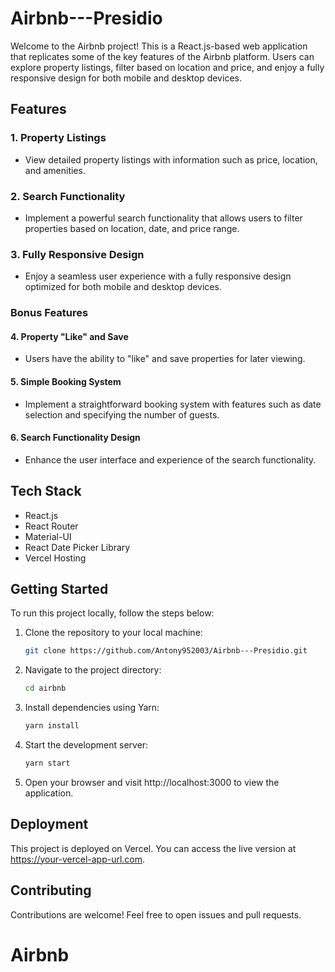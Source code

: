 # Airbnb---Presidio

Welcome to the Airbnb project! This is a React.js-based web application that replicates some of the key features of the Airbnb platform. Users can explore property listings, filter based on location and price, and enjoy a fully responsive design for both mobile and desktop devices.

## Features

### 1. Property Listings
- View detailed property listings with information such as price, location, and amenities.

### 2. Search Functionality
- Implement a powerful search functionality that allows users to filter properties based on location, date, and price range.

### 3. Fully Responsive Design
- Enjoy a seamless user experience with a fully responsive design optimized for both mobile and desktop devices.

### Bonus Features

#### 4. Property "Like" and Save
- Users have the ability to "like" and save properties for later viewing.

#### 5. Simple Booking System
- Implement a straightforward booking system with features such as date selection and specifying the number of guests.

#### 6. Search Functionality Design
- Enhance the user interface and experience of the search functionality.

## Tech Stack

- React.js
- React Router
- Material-UI
- React Date Picker Library
- Vercel Hosting

## Getting Started

To run this project locally, follow the steps below:

1. Clone the repository to your local machine:
   ```sh
   git clone https://github.com/Antony952003/Airbnb---Presidio.git
2. Navigate to the project directory:
   ```sh
   cd airbnb
3. Install dependencies using Yarn:
   ```sh
   yarn install
4. Start the development server:
   ```sh
   yarn start
5. Open your browser and visit http://localhost:3000 to view the application.
   
## Deployment
This project is deployed on Vercel. You can access the live version at https://your-vercel-app-url.com.

## Contributing
Contributions are welcome! Feel free to open issues and pull requests.
# Airbnb

